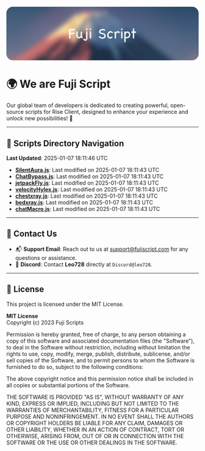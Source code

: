 ![Banner](.github/b.webp)

# 🌍 **We are Fuji Script**

Our global team of developers is dedicated to creating powerful, open-source scripts for Rise Client, designed to enhance your experience and unlock new possibilities! 🌟

---
<!-- SCRIPTS_NAVIGATION_START -->
## 📂 **Scripts Directory Navigation**

**Last Updated**: 2025-01-07 18:11:46 UTC

- **[SilentAura.js](scripts/SilentAura.js)**: Last modified on 2025-01-07 18:11:43 UTC
- **[ChatBypass.js](scripts/ChatBypass.js)**: Last modified on 2025-01-07 18:11:43 UTC
- **[jetpackFly.js](scripts/jetpackFly.js)**: Last modified on 2025-01-07 18:11:43 UTC
- **[velocityHylex.js](scripts/velocityHylex.js)**: Last modified on 2025-01-07 18:11:43 UTC
- **[chestxray.js](scripts/chestxray.js)**: Last modified on 2025-01-07 18:11:43 UTC
- **[bedxray.js](scripts/bedxray.js)**: Last modified on 2025-01-07 18:11:43 UTC
- **[chatMacro.js](scripts/chatMacro.js)**: Last modified on 2025-01-07 18:11:43 UTC

<!-- SCRIPTS_NAVIGATION_END -->

---

## 💬 **Contact Us**  
- 📬 **Support Email**: Reach out to us at [support@fujiscript.com](mailto:support@fujiscript.com) for any questions or assistance.  
- 💬 **Discord**: Contact **Leo728** directly at `Discord@leo728`.

---

## 📜 **License**

This project is licensed under the MIT License.  

**MIT License**  
Copyright (c) 2023 Fuji Scripts  

Permission is hereby granted, free of charge, to any person obtaining a copy of this software and associated documentation files (the "Software"), to deal in the Software without restriction, including without limitation the rights to use, copy, modify, merge, publish, distribute, sublicense, and/or sell copies of the Software, and to permit persons to whom the Software is furnished to do so, subject to the following conditions:  

The above copyright notice and this permission notice shall be included in all copies or substantial portions of the Software.  

THE SOFTWARE IS PROVIDED "AS IS", WITHOUT WARRANTY OF ANY KIND, EXPRESS OR IMPLIED, INCLUDING BUT NOT LIMITED TO THE WARRANTIES OF MERCHANTABILITY, FITNESS FOR A PARTICULAR PURPOSE AND NONINFRINGEMENT. IN NO EVENT SHALL THE AUTHORS OR COPYRIGHT HOLDERS BE LIABLE FOR ANY CLAIM, DAMAGES OR OTHER LIABILITY, WHETHER IN AN ACTION OF CONTRACT, TORT OR OTHERWISE, ARISING FROM, OUT OF OR IN CONNECTION WITH THE SOFTWARE OR THE USE OR OTHER DEALINGS IN THE SOFTWARE.  
